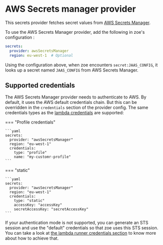 # AWS Secrets manager provider

This secrets provider fetches secret values from [AWS Secrets Manager](https://docs.aws.amazon.com/secretsmanager/latest/userguide/intro.html).

To use the AWS Secrets Manager provider, add the following in zoe's configuration :

```yaml
secrets:
  provider: awsSecretsManager
  region: eu-west-1  # Optional
```

Using the configuration above, when zoe encounters `secret:JAAS_CONFIG`, it looks up a secret named `JAAS_CONFIG` from AWS Secrets Manager.

## Supported credentials

The AWS Secrets Manager provider needs to authenticate to AWS. By default, it uses the AWS default credentials chain. But this can be overridden in the `credentials` section of the provider config. The same credentials types as the [lambda credentials](../runners/lambda/#supported-credentials) are supported:

=== "Profile credentials"

    ```yaml
    secrets:
      provider: "awsSecretsManager"
      region: "eu-west-1"
      credentials:
        type: "profile"
        name: "my-customr-profile"
    ```

=== "static"

    ```yaml
    secrets:
      provider: "awsSecretsManager"
      region: "eu-west-1"
      credentials:
        type: "static"
        accessKey: "accessKey"
        secretAccessKey: "secretAccessKey"
    ```

If your authentication mode is not supported, you can generate an STS session and use the "default" credentials so that zoe uses this STS session. You can take a look at [the lambda runner credentials section](../runners/lambda.md) to know more about how to achieve that.
